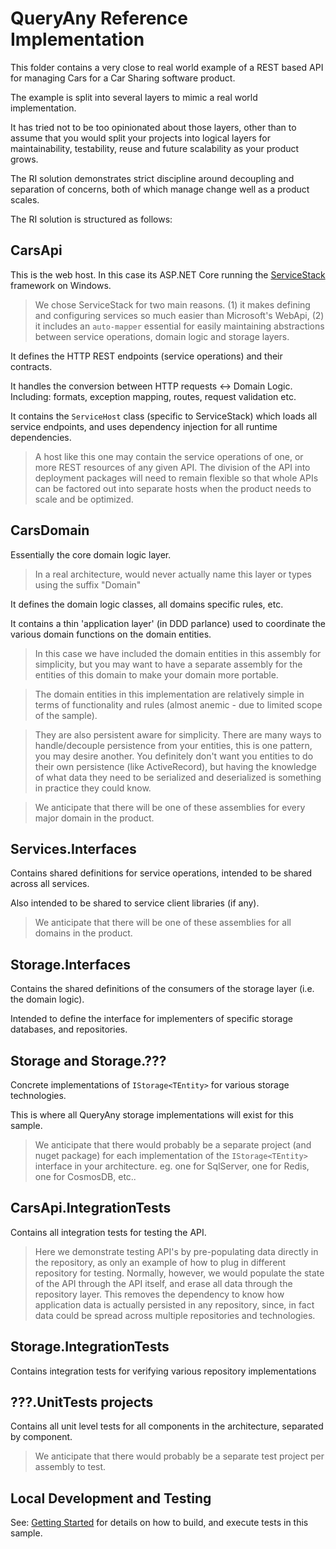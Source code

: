 # QueryAny Reference Implementation

This folder contains a very close to real world example of a REST based API for managing Cars for a Car Sharing software product.

The example is split into several layers to mimic a real world implementation. 

It has tried not to be too opinionated about those layers, other than to assume that you would split your projects into logical layers for maintainability, testability, reuse and future scalability as your product grows.

The RI solution demonstrates strict discipline around decoupling and separation of concerns, both of which manage change well as a product scales.

 

The RI solution is structured as follows:

## CarsApi

This is the web host. In this case its ASP.NET Core running the [ServiceStack](http://www.servicestack.net) framework on Windows. 

> We chose ServiceStack for two main reasons. (1) it makes defining and configuring services so much easier than Microsoft's WebApi, (2) it includes an `auto-mapper` essential for easily maintaining abstractions between service operations, domain logic and storage layers.

It defines the HTTP REST endpoints (service operations) and their contracts. 

It handles the conversion between HTTP requests <-> Domain Logic. Including: formats, exception mapping, routes, request validation etc.

It contains the `ServiceHost` class (specific to ServiceStack) which loads all service endpoints, and uses dependency injection for all runtime dependencies.

> A host like this one may contain the service operations of one, or more REST resources of any given API. The division of the API into deployment packages will need to remain flexible so that whole APIs can be factored out into separate hosts when the product needs to scale and be optimized.

## CarsDomain

Essentially the core domain logic layer.

> In a real architecture, would never actually name this layer or types using the suffix "Domain"

It defines the domain logic classes, all domains specific rules, etc.

It contains a thin 'application layer' (in DDD parlance) used to coordinate the various domain functions on the domain entities.  

> In this case we have included the domain entities in this assembly for simplicity, but you may want to have a separate assembly for the entities of this domain to make your domain more portable.

> The domain entities in this implementation are relatively simple in terms of functionality and rules (almost anemic - due to limited scope of the sample). 

> They are also persistent aware for simplicity. There are many ways to handle/decouple persistence from your entities, this is one pattern, you may desire another. You definitely don't want you entities to do their own persistence (like ActiveRecord), but having the knowledge of what data they need to be serialized and deserialized is something in practice they could know.

> We anticipate that there will be one of these assemblies for every major domain in the product.

## Services.Interfaces

Contains shared definitions for service operations, intended to be shared across all services.

Also intended to be shared to service client libraries (if any).

> We anticipate that there will be one of these assemblies for all domains in the product.

## Storage.Interfaces

Contains the shared definitions of the consumers of the storage layer (i.e. the domain logic).

Intended to define the interface for implementers of specific storage databases, and repositories.

## Storage and Storage.???

Concrete implementations of `IStorage<TEntity>` for various storage technologies.

This is where all QueryAny storage implementations will exist for this sample.

> We anticipate that there would probably be a separate project (and nuget package) for each implementation of the `IStorage<TEntity>` interface in your architecture. eg. one for SqlServer, one for Redis, one for CosmosDB, etc.. 

## CarsApi.IntegrationTests

Contains all integration tests for testing the API.

> Here we demonstrate testing API's by pre-populating data directly in the repository, as only an example of how to plug in different repository for testing. Normally, however, we would populate the state of the API through the API itself, and erase all data through the repository layer. This removes the dependency to know how application data is actually persisted in any repository, since, in fact data could be spread across multiple repositories and technologies.

## Storage.IntegrationTests

Contains integration tests for verifying various repository implementations 

## ???.UnitTests projects

Contains all unit level tests for all components in the architecture, separated by component.

> We anticipate that there would probably be a separate test project per assembly to test.

## Local Development and Testing

See: [Getting Started](https://github.com/jezzsantos/queryany/wiki/Getting-Started) for details on how to build, and execute tests in this sample.